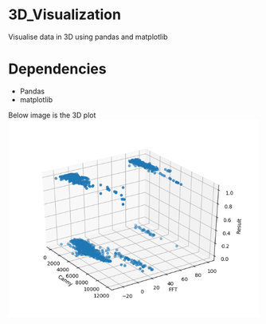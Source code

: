 # 3D_Visualization
Visualise data in 3D using pandas and matplotlib


# Dependencies
* Pandas
* matplotlib

Below image is the 3D plot
![3D Plot](https://github.com/Pavithran99/3D_Visualization/blob/master/Screenshot%20from%202019-12-26%2010-32-21.png)

